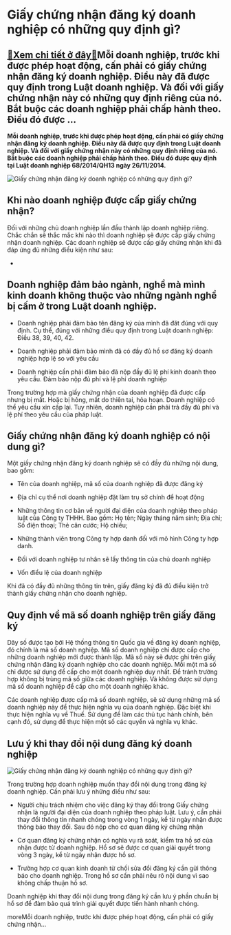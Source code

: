 Giấy chứng nhận đăng ký doanh nghiệp có những quy định gì?
==========================================================

[:gift:Xem chi tiết ở đây:gift:](https://hddtvn.com/giay-chung-nhan-dang-ky-doanh-nghiep-co-nhung-quy-dinh-gi/)Mỗi doanh nghiệp, trước khi được phép hoạt động, cấn phải có giấy chứng nhận đăng ký doanh nghiệp. Điều này đã được quy định trong Luật doanh nghiệp. Và đối với giấy chứng nhận này có những quy định riêng của nó. Bắt buộc các doanh nghiệp phải chấp hành theo. Điều đó được …
----------------------------------------------------------------------------------------------------------------------------------------------------------------------------------------------------------------------------------------------------------------------------------

**Mỗi doanh nghiệp, trước khi được phép hoạt động, cấn phải có giấy chứng nhận đăng ký doanh nghiệp. Điều này đã được quy định trong Luật doanh nghiệp. Và đối với giấy chứng nhận này có những quy định riêng của nó. Bắt buộc các doanh nghiệp phải chấp hành theo. Điều đó được quy định tại Luật doanh nghiệp 68/2014/QH13 ngày 26/11/2014.**


![Giấy chứng nhận đăng ký doanh nghiệp có những quy định gì?](https://hddtvn.com/wp-content/uploads/2021/01/doanh-nghiep-la-gi-min.jpg)


Khi nào doanh nghiệp được cấp giấy chứng nhận?
----------------------------------------------


Đối với những chủ doanh nghiệp lần đầu thành lập doanh nghiệp riêng. Chắc chắn sẽ thắc mắc khi nào thì doanh nghiệp sẽ được cấp giấy chứng nhận doanh nghiệp. Các doanh nghiệp sẽ được cấp giấy chứng nhận khi đã đáp ứng đủ những điều kiện như sau:




* 
Doanh nghiệp đảm bảo ngành, nghề mà mình kinh doanh không thuộc vào những ngành nghề bị cấm ở trong Luật doanh nghiệp.
----------------------------------------------------------------------------------------------------------------------




* Doanh nghiệp phải đảm bảo tên đăng ký của mình đã đăt đúng với quy định. Cụ thể, đúng với những điều quy định trong Luật doanh nghiệp: Điều 38, 39, 40, 42.

* Doanh nghiệp phải đảm bảo mình đã có đầy đủ hồ sơ đăng ký doanh nghiệp hợp lệ so với yêu cầu

* Doanh nghiệp cần phải đảm bảo đã nộp đầy đủ lệ phí kinh doanh theo yêu cầu. Đảm bảo nộp đủ phí và lệ phí doanh nghiệp



Trong trường hợp mà giấy chứng nhận của doanh nghiệp đã được cấp nhưng bị mất. Hoặc bị hỏng, mất do thiên tai, hỏa hoạn. Doanh nghiệp có thể yêu cầu xin cấp lại. Tuy nhiên, doanh nghiệp cần phải trả đầy đủ phí và lệ phí theo yêu cầu của pháp luật.


Giấy chứng nhận đăng ký doanh nghiệp có nội dung gì?
----------------------------------------------------


Một giấy chứng nhận đăng ký doanh nghiệp sẽ có đầy đủ những nội dung, bao gồm:




* Tên của doanh nghiệp, mã số của doanh nghiệp đã được đăng ký

* Địa chỉ cụ thể nơi doanh nghiệp đặt làm trụ sở chính để hoạt động

* Những thông tin cơ bản về người đại diện của doanh nghiệp theo pháp luật của Công ty THHH. Bao gồm: Họ tên; Ngày tháng năm sinh; Địa chỉ; Số điện thoại; Thẻ căn cước; Hộ chiếu;

* Những thành viên trong Công ty hợp danh đối với mô hình Công ty hợp danh.

* Đối với doanh nghiệp tư nhân sẽ lấy thông tin của chủ doanh nghiệp

* Vốn điều lệ của doanh nghiệp



Khi đã có đầy đủ những thông tin trên, giấy đăng ký đã đủ điều kiện trở thành giấy chứng nhận cho doanh nghiệp.


Quy định về mã số doanh nghiệp trên giấy đăng ký
------------------------------------------------


Dãy số được tạo bởi Hệ thống thông tin Quốc gia về đăng ký doanh nghiệp, đó chính là mã số doanh nghiệp. Mã số doanh nghiệp chỉ được cấp cho những doanh nghiệp mới được thành lập. Mã số này sẽ được ghi trên giấy chứng nhận đăng ký doanh nghiệp cho các doanh nghiệp. Mỗi một mã số chỉ được sử dụng để cấp cho một doanh nghiệp duy nhất. Để tránh trường hợp không bị trùng mã số giữa các doanh nghiệp. Và không được sử dụng mã số doanh nghiệp để cấp cho một doanh nghiệp khác.


Các doanh nghiệp được cấp mã số doanh nghiệp, sẽ sử dụng những mã số doanh nghiệp này để thực hiện nghĩa vụ của doanh nghiệp. Đặc biệt khi thực hiện nghĩa vụ về Thuế. Sử dụng để làm các thủ tục hành chính, bên cạnh đó, sử dụng để thực hiện một số các quyền và nghĩa vụ khác.


Lưu ý khi thay đổi nội dung đăng ký doanh nghiệp
------------------------------------------------


![Giấy chứng nhận đăng ký doanh nghiệp có những quy định gì?](https://hddtvn.com/wp-content/uploads/2021/01/ho-so-dang-ky-doanh-nghiep-theo-quy-dinh-cua-luat-doanh-nghiep-2104-97295-scaled.jpg)


Trong trường hợp doanh nghiệp muốn thay đổi nội dung trong đăng ký doanh nghiệp. Cần phải lưu ý những điều như sau:




* Người chịu trách nhiệm cho việc đăng ký thay đổi trong Giấy chứng nhận là người đại diện của doanh nghiệp theo pháp luật. Lưu ý, cần phải thay đổi thông tin nhanh chóng trong vòng 1 ngày, kể từ ngày nhận được thông báo thay đổi. Sau đó nộp cho cơ quan đăng ký chứng nhận

* Cơ quan đăng ký chứng nhận có nghĩa vụ rà soát, kiểm tra hồ sơ của nhận được từ doanh nghiệp. Hồ sơ sẽ được cơ quan giải quyết trong vòng 3 ngày, kể từ ngày nhận được hồ sơ.

* Trường hợp cơ quan kinh doanh từ chối sửa đổi đăng ký cần gửi thông báo cho doanh nghiệp. Trong hồ sơ cần phải nêu rõ nội dung vì sao không chấp thuận hồ sơ.



Doanh nghiệp khi thay đổi nội dung trong đăng ký cần lưu ý phần chuẩn bị hồ sơ để đảm bảo quá trình giải quyết được tiến hành nhanh chóng.


moreMỗi doanh nghiệp, trước khi được phép hoạt động, cấn phải có giấy chứng nhận…

